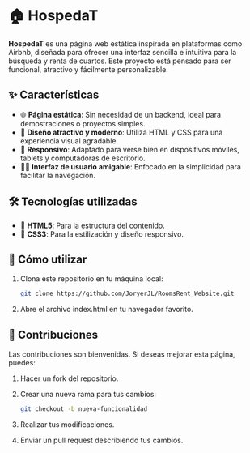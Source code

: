# 🏠 HospedaT  

**HospedaT** es una página web estática inspirada en plataformas como Airbnb, diseñada para ofrecer una interfaz sencilla e intuitiva para la búsqueda y renta de cuartos. Este proyecto está pensado para ser funcional, atractivo y fácilmente personalizable.  

## ✨ Características  
- 🌐 **Página estática**: Sin necesidad de un backend, ideal para demostraciones o proyectos simples.  
- 🎨 **Diseño atractivo y moderno**: Utiliza HTML y CSS para una experiencia visual agradable.  
- 📱 **Responsivo**: Adaptado para verse bien en dispositivos móviles, tablets y computadoras de escritorio.  
- 🧑‍💻 **Interfaz de usuario amigable**: Enfocado en la simplicidad para facilitar la navegación.  

## 🛠️ Tecnologías utilizadas  
- 📝 **HTML5**: Para la estructura del contenido.  
- 🎨 **CSS3**: Para la estilización y diseño responsivo.  


## 🚀 Cómo utilizar  
1. Clona este repositorio en tu máquina local:  
   ```bash  
   git clone https://github.com/JoryerJL/RoomsRent_Website.git

2. Abre el archivo index.html en tu navegador favorito.

## 🤝 Contribuciones

 Las contribuciones son bienvenidas. Si deseas mejorar esta página, puedes:

1. Hacer un fork del repositorio.
   
2. Crear una nueva rama para tus cambios:
    ```bash  
   git checkout -b nueva-funcionalidad

3. Realizar tus modificaciones.
   
4. Enviar un pull request describiendo tus cambios.



